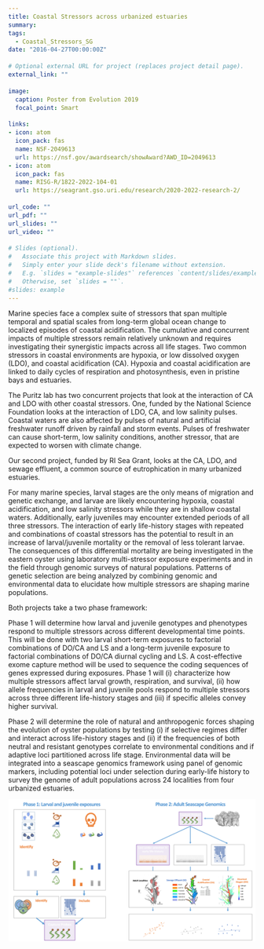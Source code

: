 ```yaml
---
title: Coastal Stressors across urbanized estuaries
summary: 
tags:
  - Coastal_Stressors_SG
date: "2016-04-27T00:00:00Z"

# Optional external URL for project (replaces project detail page).
external_link: ""

image: 
  caption: Poster from Evolution 2019
  focal_point: Smart

links:
- icon: atom
  icon_pack: fas
  name: NSF-2049613
  url: https://nsf.gov/awardsearch/showAward?AWD_ID=2049613
- icon: atom
  icon_pack: fas
  name: RISG-R/1822-2022-104-01
  url: https://seagrant.gso.uri.edu/research/2020-2022-research-2/  

url_code: ""
url_pdf: ""
url_slides: ""
url_video: ""

# Slides (optional).
#   Associate this project with Markdown slides.
#   Simply enter your slide deck's filename without extension.
#   E.g. `slides = "example-slides"` references `content/slides/example-slides.md`.
#   Otherwise, set `slides = ""`.
#slides: example
---
```

Marine species face a complex suite of stressors that span multiple temporal and spatial scales from long-term global ocean change to localized episodes of coastal acidification. The cumulative and concurrent impacts of multiple stressors remain relatively unknown and requires investigating their synergistic impacts across all life stages. Two common stressors in coastal environments are hypoxia, or low dissolved oxygen (LDO), and coastal acidification (CA). Hypoxia and coastal acidification are linked to daily cycles of respiration and photosynthesis, even in pristine bays and estuaries. 

The Puritz lab has two concurrent projects that look at the interaction of CA and LDO with other coastal stressors.  One, funded by the National Science Foundation looks at the interaction of LDO, CA, and low salinity pulses.  Coastal waters are also affected by pulses of natural and artificial freshwater runoff driven by rainfall and storm events. Pulses of freshwater can cause short-term, low salinity conditions, another stressor, that are expected to worsen with climate change. 

Our second project, funded by RI Sea Grant, looks at the CA, LDO, and sewage effluent, a common source of eutrophication in many urbanized estuaries.  

For many marine species, larval stages are the only means of migration and genetic exchange, and larvae are likely encountering hypoxia, coastal acidification, and low salinity stressors while they are in shallow coastal waters. Additionally, early juveniles may encounter extended periods of all three stressors. The interaction of early life-history stages with repeated and combinations of coastal stressors has the potential to result in an increase of larval/juvenile mortality or the removal of less tolerant larvae. The consequences of this differential mortality are being investigated in the eastern oyster using laboratory multi-stressor exposure experiments and in the field through genomic surveys of natural populations. Patterns of genetic selection are being analyzed by combining genomic and environmental data to elucidate how multiple stressors are shaping marine populations.

Both projects take a two phase framework:

Phase 1 will determine how larval and juvenile genotypes and phenotypes respond to multiple stressors across different developmental time points. This will be done with two larval short-term exposures to factorial combinations of DO/CA and LS and a long-term juvenile exposure to factorial combinations of DO/CA diurnal cycling and LS.  A cost-effective exome capture method will be used to sequence the coding sequences of genes expressed during exposures. Phase 1 will (i) characterize how multiple stressors affect larval growth, respiration, and survival, (ii) how allele frequencies in larval and juvenile pools respond to multiple stressors across three different life-history stages and (iii) if specific alleles convey higher survival. 

Phase 2 will determine the role of natural and anthropogenic forces shaping the evolution of oyster populations by testing (i) if selective regimes differ and interact across life-history stages and (ii) if the frequencies of both neutral and resistant genotypes correlate to environmental conditions and if adaptive loci partitioned across life stage. Environmental data will be integrated into a seascape genomics framework using panel of genomic markers, including potential loci under selection during early-life history to survey the genome of adult populations across 24 localities from four urbanized estuaries.  

![](Full.png)
